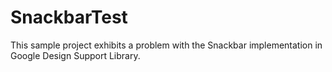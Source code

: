 # SnackbarTest
This sample project exhibits a problem with the Snackbar implementation in Google Design Support Library.
